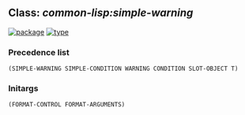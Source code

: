 ## Class: ***common-lisp:simple-warning***
[![package](https://img.shields.io/badge/Package-COMMON--LISP-5f9ea0.svg?style=social&colorA=999999)](../) [![type](https://img.shields.io/badge/Type-Class-5f9ea0.svg?style=social&colorA=999999)](../#class) 
### Precedence list
```
(SIMPLE-WARNING SIMPLE-CONDITION WARNING CONDITION SLOT-OBJECT T)
```
### Initargs
```
(FORMAT-CONTROL FORMAT-ARGUMENTS)
```
